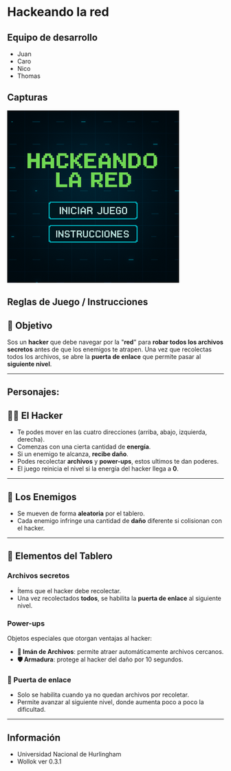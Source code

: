 # Hackeando la red

## Equipo de desarrollo

- Juan
- Caro
- Nico
- Thomas

## Capturas
![Pantalla](assets/Pantalla_inicio.png)


## Reglas de Juego / Instrucciones

## 🎯 Objetivo

Sos un **hacker** que debe navegar por la "**red**" para **robar todos los archivos secretos** antes de que los enemigos te atrapen.
Una vez que recolectas todos los archivos, se abre la **puerta de enlace** que permite pasar al **siguiente nivel**.

---
## Personajes:

## 🧑‍💻 El Hacker

- Te podes mover en las cuatro direcciones (arriba, abajo, izquierda, derecha).
- Comenzas con una cierta cantidad de **energía**.
- Si un enemigo te alcanza, **recibe daño**.
- Podes recolectar **archivos** y **power-ups**, estos ultimos te dan poderes.
- El juego reinicia el nivel si la energía del hacker llega a **0**.
---
## 👾 Los Enemigos

- Se mueven de forma **aleatoria** por el tablero.
- Cada enemigo infringe una cantidad de **daño** diferente si colisionan con el hacker.

  
---
## 📁 Elementos del Tablero

### Archivos secretos
- Ítems que el hacker debe recolectar.
- Una vez recolectados **todos**, se habilita la **puerta de enlace** al siguiente nivel.

### Power-ups
Objetos especiales que otorgan ventajas al hacker:

- **🧲 Imán de Archivos**: permite atraer automáticamente archivos cercanos.
- **🛡️ Armadura**: protege al hacker del daño por 10 segundos.

### 🚪 Puerta de enlace
- Solo se habilita cuando ya no quedan archivos por recoletar.
- Permite avanzar al siguiente nivel, donde aumenta poco a poco la dificultad.

---
## Información
- Universidad Nacional de Hurlingham
- Wollok ver 0.3.1

